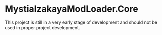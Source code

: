 # MystiaIzakayaModLoader.Core

This project is still in a very early stage of development and should not be used in proper project development.
